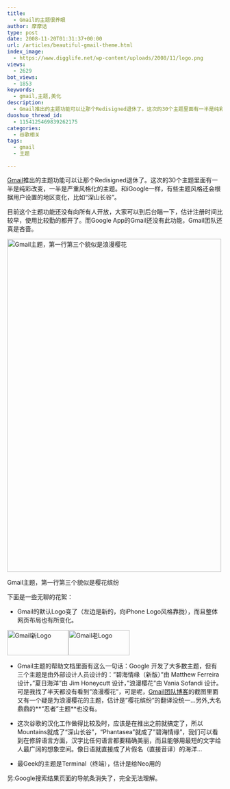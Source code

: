 ```yaml
---
title:
  - Gmail的主题很养眼
author: 摩摩诘
type: post
date: 2008-11-20T01:31:37+00:00
url: /articles/beautiful-gmail-theme.html
index_image:
  - https://www.digglife.net/wp-content/uploads/2008/11/logo.png
views:
  - 2629
bot_views:
  - 1853
keywords:
  - gmail,主题,美化
description:
  - Gmail推出的主题功能可以让那个Redisigned退休了。这次的30个主题里面有一半是纯彩改变，一半是严重风格化的主题。和iGoogle一样，有些主题风格还会根据用户设置的地区变化，比如“深山长谷”。
duoshuo_thread_id:
  - 1154125469839262175
categories:
  - 谷歌相关
tags:
  - gmail
  - 主题

---
```

<a title="Gmail相关文章" href="https://www.digglife.net/articles/tag/gmail" target="_blank">Gmail</a>推出的主题功能可以让那个Redisigned退休了。这次的30个主题里面有一半是纯彩改变，一半是严重风格化的主题。和iGoogle一样，有些主题风格还会根据用户设置的地区变化，比如“深山长谷”。

目前这个主题功能还没有向所有人开放，大家可以到后台瞄一下，估计注册时间比较早，使用比较勤的都开了。而Google App的Gmail还没有此功能，Gmail团队还真是吝啬。

<!--more-->

<div id="attachment_2756" style="width: 510px" class="wp-caption aligncenter">
  <img class="size-full wp-image-2756" title="Gmail主题" src="http://digglife.qiniudn.com/wp-content/uploads/2008/11/skins_grid.png" alt="Gmail主题，第一行第三个貌似是浪漫樱花" width="500" height="777" />
  
  <p class="wp-caption-text">
    Gmail主题，第一行第三个貌似是樱花缤纷
  </p>
</div>

下面是一些无聊的花絮：

  * Gmail的默认Logo变了（左边是新的，向iPhone Logo风格靠拢），而且整体网页布局也有所变化。

<img class="alignleft size-full wp-image-2757" title="Gmail新Logo" src="http://digglife.qiniudn.com/wp-content/uploads/2008/11/logo.png" alt="Gmail新Logo" width="143" height="59" /><img class="alignnone size-full wp-image-2758" title="Gmail老Logo" src="http://digglife.qiniudn.com/wp-content/uploads/2008/11/gmail.gif" alt="Gmail老Logo" width="143" height="59" />

  * Gmail主题的帮助文档里面有这么一句话：Google 开发了大多数主题，但有三个主题是由外部设计人员设计的：&#8221;碧海情缘（新版）&#8221;由 Matthew Ferreira 设计，&#8221;夏日海洋&#8221;由 Jim Honeycutt 设计，&#8221;浪漫樱花&#8221;由 Vania Sofandi 设计。可是我找了半天都没有看到&#8221;浪漫樱花&#8221;，可是呢，<a title="Gmail推出自定义主题和色彩功能" href="http://gmailblog.blogspot.com/2008/11/spice-up-your-inbox-with-colors-and.html" target="_blank">Gmail团队博客</a>的截图里面又有一个疑是为浪漫樱花的主题，估计是&#8221;樱花缤纷&#8221;的翻译没统一&#8230;另外,大名鼎鼎的**“忍者”主题**也没有。

  * 这次谷歌的汉化工作做得比较及时，应该是在推出之前就搞定了，所以Mountains就成了“深山长谷”，“Phantasea”就成了&#8221;碧海情缘&#8221;，我们可以看到在修辞语言方面，汉字比任何语言都要精确美丽，而且能够用最短的文字给人最广阔的想象空间。像日语就直接成了片假名（直接音译）的海洋&#8230;
  * 最Geek的主题是Terminal（终端），估计是给Neo用的

另:Google搜索结果页面的导航条消失了，完全无法理解。